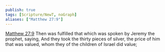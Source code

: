 ```yaml
---
publish: true
tags: [Scripture/NewT, noGraph]
aliases: ["Matthew 27:9"]
---
```

[Matthew 27:9](https://churchofjesuschrist.org/study/scriptures/nt/matt/27?lang=eng&id=p9#p9) Then was fulfilled that which was spoken by Jeremy the prophet, saying, And they took the thirty pieces of silver, the price of him that was valued, whom they of the children of Israel did value;
